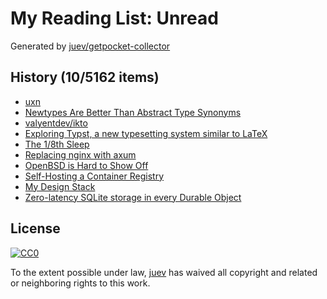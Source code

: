 # My Reading List: Unread

Generated by [juev/getpocket-collector](https://github.com/juev/getpocket-collector)

## History (10/5162 items)

- [uxn](https://100r.co/site/uxn.html)
- [Newtypes Are Better Than Abstract Type Synonyms](https://prophetlabs.de/posts/newtypes.html)
- [valyentdev/ikto](https://github.com/valyentdev/ikto)
- [Exploring Typst, a new typesetting system similar to LaTeX](https://blog.jreyesr.com/posts/typst/)
- [The 1/8th Sleep](https://near.blog/the-1-8th-sleep/)
- [Replacing nginx with axum](https://felix-knorr.net/posts/2024-10-13-replacing-nginx-with-axum.html)
- [OpenBSD is Hard to Show Off](https://atthis.link/blog/2024/16379.html)
- [Self-Hosting a Container Registry](https://packagemain.tech/p/self-hosting-a-container-registry)
- [My Design Stack](https://ismailefe.org/blog/my_design_stack/index.html)
- [Zero-latency SQLite storage in every Durable Object](https://blog.cloudflare.com/sqlite-in-durable-objects)

## License

[![CC0](https://mirrors.creativecommons.org/presskit/buttons/88x31/svg/cc-zero.svg)](https://creativecommons.org/publicdomain/zero/1.0/)

To the extent possible under law, [juev](https://github.com/juev) has waived all copyright and related or neighboring rights to this work.

